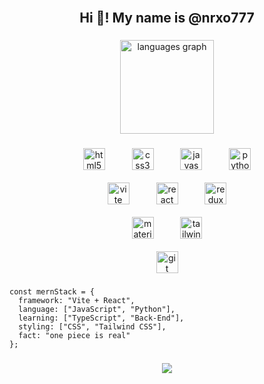 <br clear="both">

<h2 align="center">Hi 👋! My name is @nrxo777</h2>

###

<div align="center">
  <img src="https://github-readme-stats.vercel.app/api/top-langs?username=nrxo777&locale=en&hide_title=false&layout=compact&card_width=320&langs_count=5&theme=github_dark&hide_border=false" height="150" alt="languages graph"  />
</div>

###
###

<div align="center">
  <img src="https://skillicons.dev/icons?i=html" height="35" alt="html5 logo"  />
  <img width="35" />
  <img src="https://skillicons.dev/icons?i=css" height="35" alt="css3 logo"  />
  <img width="35" />
  <img src="https://skillicons.dev/icons?i=js" height="35" alt="javascript logo"  />
  <img width="35" />
  <img src="https://skillicons.dev/icons?i=py" height="35" alt="python logo"  />
  <br />
  <br />
<!--   <img width="35" /> -->
  <img src="https://skillicons.dev/icons?i=vite" height="35" alt="vite logo"  />
  <img width="35" />
  <img src="https://skillicons.dev/icons?i=react" height="35" alt="react logo"  />
  <img width="35" />
  <img src="https://skillicons.dev/icons?i=redux" height="35" alt="redux logo"  />
  <br />
  <br />
  <img src="https://skillicons.dev/icons?i=materialui" height="35" alt="materialui logo"  />
  <img width="35" />
  <img src="https://skillicons.dev/icons?i=tailwind" height="35" alt="tailwindcss logo"  />
  <br />
  <br />
<!--   <img width="35" /> -->
  <img src="https://skillicons.dev/icons?i=git" height="35" alt="git logo"  />
</div>

###

###
```
const mernStack = {
  framework: "Vite + React",
  language: ["JavaScript", "Python"],
  learning: ["TypeScript", "Back-End"],
  styling: ["CSS", "Tailwind CSS"],
  fact: "one piece is real"
};
```
###

<div align="center">
  <img src="https://visitor-badge.laobi.icu/badge?page_id=nrxo777.nrxo777&left_color=gray&right_color=royalblue&left_text=Views:%20"  />
</div>
